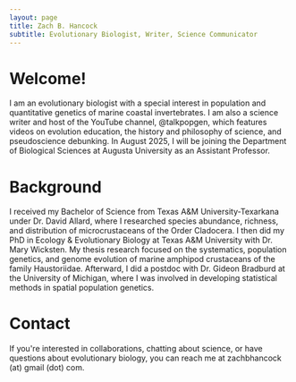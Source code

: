 ```yaml
---
layout: page
title: Zach B. Hancock
subtitle: Evolutionary Biologist, Writer, Science Communicator
---
```


# Welcome!

I am an evolutionary biologist with a special interest in population and quantitative genetics of marine coastal invertebrates. I am also a science writer and host of the YouTube channel, @talkpopgen, which features videos on evolution education, the history and philosophy of science, and pseudoscience debunking. In August 2025, I will be joining the Department of Biological Sciences at Augusta University as an Assistant Professor. 

# Background

I received my Bachelor of Science from Texas A&M University-Texarkana under Dr. David Allard, where I researched species abundance, richness, and distribution of microcrustaceans of the Order Cladocera. I then did my PhD in Ecology & Evolutionary Biology at Texas A&M University with Dr. Mary Wicksten. My thesis research focused on the systematics, population genetics, and genome evolution of marine amphipod crustaceans of the family Haustoriidae. Afterward, I did a postdoc with Dr. Gideon Bradburd at the University of Michigan, where I was involved in developing statistical methods in spatial population genetics. 

# Contact

If you're interested in collaborations, chatting about science, or have questions about evolutionary biology, you can reach me at zachbhancock (at) gmail (dot) com. 
